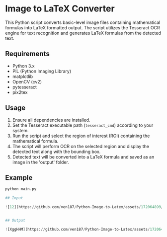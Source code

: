 # Image to LaTeX Converter

This Python script converts basic-level image files containing mathematical formulas into LaTeX formatted output. The script utilizes the Tesseract OCR engine for text recognition and generates LaTeX formulas from the detected text.

## Requirements
- Python 3.x
- PIL (Python Imaging Library)
- matplotlib
- OpenCV (cv2)
- pytesseract
- pix2tex

## Usage
1. Ensure all dependencies are installed.
2. Set the Tesseract executable path (`tesseract_cmd`) according to your system.
3. Run the script and select the region of interest (ROI) containing the mathematical formula.
4. The script will perform OCR on the selected region and display the detected text along with the bounding box.
5. Detected text will be converted into a LaTeX formula and saved as an image in the 'output' folder.

## Example
```python
python main.py

## Input

![12](https://github.com/ven187/Python-Image-to-Latex/assets/172064899/792e267d-59cb-4239-8396-4bac1be8c3a3)


## Output

![XggHHM](https://github.com/ven187/Python-Image-to-Latex/assets/172064899/08780521-c482-4ff9-82e0-b870753f377e)


